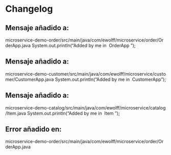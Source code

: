 # Changelog

## Mensaje añadido a:
microservice-demo-order/src/main/java/com/ewolff/microservice/order/Or
derApp.java
System.out.println(“Added by me in ​ OrderApp​ ”);

## Mensaje añadido a:
microservice-demo-customer/src/main/java/com/ewolff/microservice/custo
mer/CustomerApp.java
System.out.println(“Added by me in ​ CustomerApp​ ”);

## Mensaje añadido a:
microservice-demo-catalog/src/main/java/com/ewolff/microservice/catalog
/Item.java
System.out.println(“Added by me in ​ Item​ ”);

## Error añadido en:
microservice-demo-order/src/main/java/com/ewolff/microservice/order/Or
derApp.java